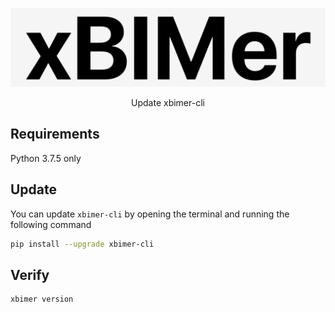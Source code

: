 <p align='center'>
<img src='../_images/logo.png' width='512px'/>
</p>

<p align='center'>
<span>Update xbimer-cli</span>
</p>

## Requirements

Python 3.7.5 only

## Update

You can update `xbimer-cli` by opening the terminal and running the following command

```bash
pip install --upgrade xbimer-cli
```

## Verify

```bash
xbimer version
```
